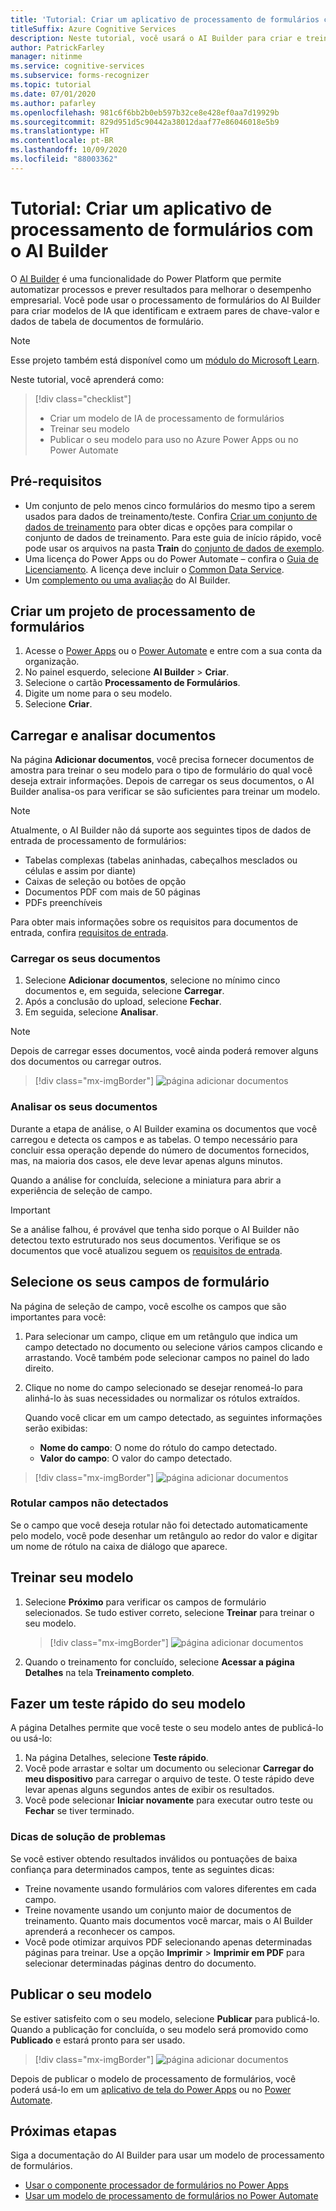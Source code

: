```yaml
---
title: 'Tutorial: Criar um aplicativo de processamento de formulários com o AI Builder – Reconhecimento de Formulários'
titleSuffix: Azure Cognitive Services
description: Neste tutorial, você usará o AI Builder para criar e treinar um aplicativo de processamento de formulários.
author: PatrickFarley
manager: nitinme
ms.service: cognitive-services
ms.subservice: forms-recognizer
ms.topic: tutorial
ms.date: 07/01/2020
ms.author: pafarley
ms.openlocfilehash: 981c6f6bb2b0eb597b32ce8e428ef0aa7d19929b
ms.sourcegitcommit: 829d951d5c90442a38012daaf77e86046018e5b9
ms.translationtype: HT
ms.contentlocale: pt-BR
ms.lasthandoff: 10/09/2020
ms.locfileid: "88003362"
---
```

# <a name="tutorial-create-a-form-processing-app-with-ai-builder"></a>Tutorial: Criar um aplicativo de processamento de formulários com o AI Builder

O [AI Builder](https://docs.microsoft.com/ai-builder/overview) é uma funcionalidade do Power Platform que permite automatizar processos e prever resultados para melhorar o desempenho empresarial. Você pode usar o processamento de formulários do AI Builder para criar modelos de IA que identificam e extraem pares de chave-valor e dados de tabela de documentos de formulário.

> [!NOTE]
> Esse projeto também está disponível como um [módulo do Microsoft Learn](https://docs.microsoft.com/learn/modules/get-started-with-form-processing/).

Neste tutorial, você aprenderá como:

> [!div class="checklist"]
> * Criar um modelo de IA de processamento de formulários
> * Treinar seu modelo
> * Publicar o seu modelo para uso no Azure Power Apps ou no Power Automate

## <a name="prerequisites"></a>Pré-requisitos

* Um conjunto de pelo menos cinco formulários do mesmo tipo a serem usados para dados de treinamento/teste. Confira [Criar um conjunto de dados de treinamento](./build-training-data-set.md) para obter dicas e opções para compilar o conjunto de dados de treinamento. Para este guia de início rápido, você pode usar os arquivos na pasta **Train** do [conjunto de dados de exemplo](https://go.microsoft.com/fwlink/?linkid=2128080).
* Uma licença do Power Apps ou do Power Automate – confira o [Guia de Licenciamento](https://go.microsoft.com/fwlink/?linkid=2085130). A licença deve incluir o [Common Data Service](https://powerplatform.microsoft.com/en-us/common-data-service/).
* Um [complemento ou uma avaliação](https://go.microsoft.com/fwlink/?LinkId=2113956&clcid=0x409) do AI Builder.


## <a name="create-a-form-processing-project"></a>Criar um projeto de processamento de formulários

1. Acesse o [Power Apps](https://make.powerapps.com/) ou o [Power Automate](https://flow.microsoft.com/signin) e entre com a sua conta da organização.
1. No painel esquerdo, selecione **AI Builder** > **Criar**.
1. Selecione o cartão **Processamento de Formulários**.
1. Digite um nome para o seu modelo.
1. Selecione **Criar**.

## <a name="upload-and-analyze-documents"></a>Carregar e analisar documentos

Na página **Adicionar documentos**, você precisa fornecer documentos de amostra para treinar o seu modelo para o tipo de formulário do qual você deseja extrair informações. Depois de carregar os seus documentos, o AI Builder analisa-os para verificar se são suficientes para treinar um modelo.

> [!NOTE]
> Atualmente, o AI Builder não dá suporte aos seguintes tipos de dados de entrada de processamento de formulários:
>
> - Tabelas complexas (tabelas aninhadas, cabeçalhos mesclados ou células e assim por diante)
> - Caixas de seleção ou botões de opção
> - Documentos PDF com mais de 50 páginas
> - PDFs preenchíveis
>
> Para obter mais informações sobre os requisitos para documentos de entrada, confira [requisitos de entrada](./overview.md#input-requirements).

### <a name="upload-your-documents"></a>Carregar os seus documentos

1. Selecione **Adicionar documentos**, selecione no mínimo cinco documentos e, em seguida, selecione **Carregar**.
1. Após a conclusão do upload, selecione **Fechar**.
1. Em seguida, selecione **Analisar**.

> [!NOTE] 
> Depois de carregar esses documentos, você ainda poderá remover alguns dos documentos ou carregar outros.

> [!div class="mx-imgBorder"]
> ![página adicionar documentos](./media/tutorial-ai-builder/add-documents-page.png)

### <a name="analyze-your-documents"></a>Analisar os seus documentos

Durante a etapa de análise, o AI Builder examina os documentos que você carregou e detecta os campos e as tabelas. O tempo necessário para concluir essa operação depende do número de documentos fornecidos, mas, na maioria dos casos, ele deve levar apenas alguns minutos.

Quando a análise for concluída, selecione a miniatura para abrir a experiência de seleção de campo.

> [!IMPORTANT]
> Se a análise falhou, é provável que tenha sido porque o AI Builder não detectou texto estruturado nos seus documentos. Verifique se os documentos que você atualizou seguem os [requisitos de entrada](./overview.md#input-requirements).

## <a name="select-your-form-fields"></a>Selecione os seus campos de formulário

Na página de seleção de campo, você escolhe os campos que são importantes para você:

1. Para selecionar um campo, clique em um retângulo que indica um campo detectado no documento ou selecione vários campos clicando e arrastando. Você também pode selecionar campos no painel do lado direito.
1. Clique no nome do campo selecionado se desejar renomeá-lo para alinhá-lo às suas necessidades ou normalizar os rótulos extraídos.

    Quando você clicar em um campo detectado, as seguintes informações serão exibidas:

    - **Nome do campo**: O nome do rótulo do campo detectado.
    - **Valor do campo**: O valor do campo detectado.

> [!div class="mx-imgBorder"]
> ![página adicionar documentos](./media/tutorial-ai-builder/select-fields-page.png)

### <a name="label-undetected-fields"></a>Rotular campos não detectados

Se o campo que você deseja rotular não foi detectado automaticamente pelo modelo, você pode desenhar um retângulo ao redor do valor e digitar um nome de rótulo na caixa de diálogo que aparece.

## <a name="train-your-model"></a>Treinar seu modelo

1. Selecione **Próximo** para verificar os campos de formulário selecionados. Se tudo estiver correto, selecione **Treinar** para treinar o seu modelo.

    > [!div class="mx-imgBorder"]
    > ![página adicionar documentos](./media/tutorial-ai-builder/summary-train-page.png)
1. Quando o treinamento for concluído, selecione **Acessar a página Detalhes** na tela **Treinamento completo**.
## <a name="quick-test-your-model"></a>Fazer um teste rápido do seu modelo

A página Detalhes permite que você teste o seu modelo antes de publicá-lo ou usá-lo:

1. Na página Detalhes, selecione **Teste rápido**.
2. Você pode arrastar e soltar um documento ou selecionar **Carregar do meu dispositivo** para carregar o arquivo de teste. O teste rápido deve levar apenas alguns segundos antes de exibir os resultados.
3. Você pode selecionar **Iniciar novamente** para executar outro teste ou **Fechar** se tiver terminado.

### <a name="troubleshooting-tips"></a>Dicas de solução de problemas

Se você estiver obtendo resultados inválidos ou pontuações de baixa confiança para determinados campos, tente as seguintes dicas:

- Treine novamente usando formulários com valores diferentes em cada campo.
- Treine novamente usando um conjunto maior de documentos de treinamento. Quanto mais documentos você marcar, mais o AI Builder aprenderá a reconhecer os campos.
- Você pode otimizar arquivos PDF selecionando apenas determinadas páginas para treinar. Use a opção **Imprimir** > **Imprimir em PDF** para selecionar determinadas páginas dentro do documento.

## <a name="publish-your-model"></a>Publicar o seu modelo

Se estiver satisfeito com o seu modelo, selecione **Publicar** para publicá-lo. Quando a publicação for concluída, o seu modelo será promovido como **Publicado** e estará pronto para ser usado.

> [!div class="mx-imgBorder"]
> ![página adicionar documentos](./media/tutorial-ai-builder/model-page.png)

Depois de publicar o modelo de processamento de formulários, você poderá usá-lo em um [aplicativo de tela do Power Apps](https://docs.microsoft.com/ai-builder/form-processor-component-in-powerapps) ou no [Power Automate](https://docs.microsoft.com/ai-builder/form-processing-model-in-flow).

## <a name="next-steps"></a>Próximas etapas

Siga a documentação do AI Builder para usar um modelo de processamento de formulários.

* [Usar o componente processador de formulários no Power Apps](https://docs.microsoft.com/ai-builder/form-processor-component-in-powerapps)
* [Usar um modelo de processamento de formulários no Power Automate](https://docs.microsoft.com/ai-builder/form-processing-model-in-flow)